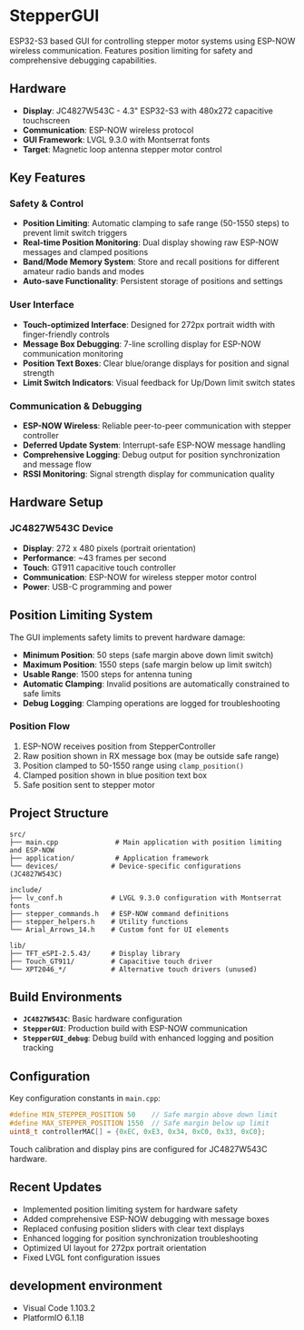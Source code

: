 # StepperGUI

ESP32-S3 based GUI for controlling stepper motor systems using ESP-NOW wireless communication. Features position limiting for safety and comprehensive debugging capabilities.

## Hardware

- **Display**: JC4827W543C - 4.3" ESP32-S3 with 480x272 capacitive touchscreen
- **Communication**: ESP-NOW wireless protocol
- **GUI Framework**: LVGL 9.3.0 with Montserrat fonts
- **Target**: Magnetic loop antenna stepper motor control

## Key Features

### Safety & Control
- **Position Limiting**: Automatic clamping to safe range (50-1550 steps) to prevent limit switch triggers
- **Real-time Position Monitoring**: Dual display showing raw ESP-NOW messages and clamped positions
- **Band/Mode Memory System**: Store and recall positions for different amateur radio bands and modes
- **Auto-save Functionality**: Persistent storage of positions and settings

### User Interface
- **Touch-optimized Interface**: Designed for 272px portrait width with finger-friendly controls
- **Message Box Debugging**: 7-line scrolling display for ESP-NOW communication monitoring
- **Position Text Boxes**: Clear blue/orange displays for position and signal strength
- **Limit Switch Indicators**: Visual feedback for Up/Down limit switch states

### Communication & Debugging
- **ESP-NOW Wireless**: Reliable peer-to-peer communication with stepper controller
- **Deferred Update System**: Interrupt-safe ESP-NOW message handling
- **Comprehensive Logging**: Debug output for position synchronization and message flow
- **RSSI Monitoring**: Signal strength display for communication quality

## Hardware Setup

### JC4827W543C Device
- **Display**: 272 x 480 pixels (portrait orientation)
- **Performance**: ~43 frames per second
- **Touch**: GT911 capacitive touch controller
- **Communication**: ESP-NOW for wireless stepper motor control
- **Power**: USB-C programming and power

## Position Limiting System

The GUI implements safety limits to prevent hardware damage:

- **Minimum Position**: 50 steps (safe margin above down limit switch)
- **Maximum Position**: 1550 steps (safe margin below up limit switch)  
- **Usable Range**: 1500 steps for antenna tuning
- **Automatic Clamping**: Invalid positions are automatically constrained to safe limits
- **Debug Logging**: Clamping operations are logged for troubleshooting

### Position Flow
1. ESP-NOW receives position from StepperController
2. Raw position shown in RX message box (may be outside safe range)
3. Position clamped to 50-1550 range using `clamp_position()`
4. Clamped position shown in blue position text box
5. Safe position sent to stepper motor

## Project Structure

```
src/
├── main.cpp              # Main application with position limiting and ESP-NOW
├── application/          # Application framework
└── devices/             # Device-specific configurations (JC4827W543C)

include/
├── lv_conf.h            # LVGL 9.3.0 configuration with Montserrat fonts
├── stepper_commands.h   # ESP-NOW command definitions
├── stepper_helpers.h    # Utility functions
└── Arial_Arrows_14.h    # Custom font for UI elements

lib/
├── TFT_eSPI-2.5.43/     # Display library
├── Touch_GT911/         # Capacitive touch driver
└── XPT2046_*/           # Alternative touch drivers (unused)
```

## Build Environments

- **`JC4827W543C`**: Basic hardware configuration
- **`StepperGUI`**: Production build with ESP-NOW communication
- **`StepperGUI_debug`**: Debug build with enhanced logging and position tracking

## Configuration

Key configuration constants in `main.cpp`:
```cpp
#define MIN_STEPPER_POSITION 50    // Safe margin above down limit
#define MAX_STEPPER_POSITION 1550  // Safe margin below up limit
uint8_t controllerMAC[] = {0xEC, 0xE3, 0x34, 0xC0, 0x33, 0xC0};
```

Touch calibration and display pins are configured for JC4827W543C hardware.

## Recent Updates

- Implemented position limiting system for hardware safety
- Added comprehensive ESP-NOW debugging with message boxes
- Replaced confusing position sliders with clear text displays
- Enhanced logging for position synchronization troubleshooting
- Optimized UI layout for 272px portrait orientation
- Fixed LVGL font configuration issues

## development environment
* Visual Code 1.103.2
* PlatformIO 6.1.18
